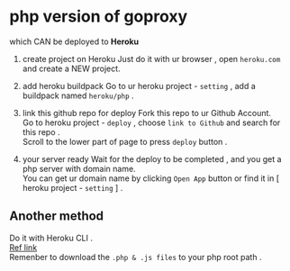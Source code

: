 # php version of goproxy
which CAN be deployed to **Heroku**

1. create project on Heroku
Just do it with ur browser , open ` heroku.com ` and create a NEW project.  

2. add heroku buildpack
Go to ur heroku project - ` setting ` , add a buildpack named ` heroku/php ` .  

3. link this github repo for deploy
Fork this repo to ur Github Account.  
Go to heroku project - ` deploy ` , choose ` link to Github ` and search for this repo .  
Scroll to the lower part of page to press ` deploy ` button .  

4. your server ready
Wait for the deploy to be completed , and you get a php server with domain name.  
You can get ur domain name by clicking ` Open App ` button or find it in [ heroku project - ` setting ` ] .  

## Another method 
Do it with Heroku CLI .  
[Ref link](https://blog.csdn.net/goen88/article/details/50609454)  
Remenber to download the ` .php & .js files ` to your php root path .  
